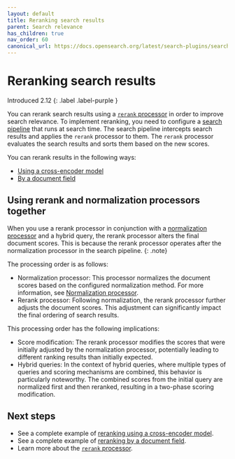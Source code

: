 ```yaml
---
layout: default
title: Reranking search results
parent: Search relevance
has_children: true
nav_order: 60
canonical_url: https://docs.opensearch.org/latest/search-plugins/search-relevance/reranking-search-results/
---
```


# Reranking search results
Introduced 2.12
{: .label .label-purple }

You can rerank search results using a [`rerank` processor]({{site.url}}{{site.baseurl}}/search-plugins/search-pipelines/rerank-processor/) in order to improve search relevance. To implement reranking, you need to configure a [search pipeline]({{site.url}}{{site.baseurl}}/search-plugins/search-pipelines/index/) that runs at search time. The search pipeline intercepts search results and applies the `rerank` processor to them. The `rerank` processor evaluates the search results and sorts them based on the new scores. 

You can rerank results in the following ways:

- [Using a cross-encoder model]({{site.url}}{{site.baseurl}}/search-plugins/search-relevance/rerank-cross-encoder/)
- [By a document field]({{site.url}}{{site.baseurl}}/search-plugins/search-relevance/rerank-by-field/)

## Using rerank and normalization processors together

When you use a rerank processor in conjunction with a [normalization processor]({{site.url}}{{site.baseurl}}/search-plugins/search-pipelines/normalization-processor/) and a hybrid query, the rerank processor alters the final document scores. This is because the rerank processor operates after the normalization processor in the search pipeline.
{: .note}

The processing order is as follows: 

- Normalization processor: This processor normalizes the document scores based on the configured normalization method. For more information, see [Normalization processor]({{site.url}}{{site.baseurl}}/search-plugins/search-pipelines/normalization-processor/).
- Rerank processor: Following normalization, the rerank processor further adjusts the document scores. This adjustment can significantly impact the final ordering of search results.

This processing order has the following implications:

- Score modification: The rerank processor modifies the scores that were initially adjusted by the normalization processor, potentially leading to different ranking results than initially expected.
- Hybrid queries: In the context of hybrid queries, where multiple types of queries and scoring mechanisms are combined, this behavior is particularly noteworthy. The combined scores from the initial query are normalized first and then reranked, resulting in a two-phase scoring modification.

## Next steps

- See a complete example of [reranking using a cross-encoder model]({{site.url}}{{site.baseurl}}/search-plugins/search-relevance/rerank-cross-encoder/).
- See a complete example of [reranking by a document field]({{site.url}}{{site.baseurl}}/search-plugins/search-relevance/rerank-by-field/).
- Learn more about the [`rerank` processor]({{site.url}}{{site.baseurl}}/search-plugins/search-pipelines/rerank-processor/).